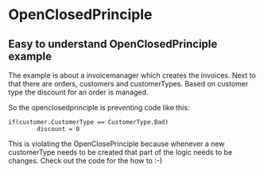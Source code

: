 # OpenClosedPrinciple
## Easy to understand OpenClosedPrinciple example

The example is about a invoicemanager which creates the invoices. 
Next to that there are orders, customers and customerTypes. 
Based on customer type the discount for an order is managed.

So the openclosedprinciple is preventing code like this:
```
if(customer.CustomerType == CustomerType.Bad)
        discount = 0
```
This is violating the OpenClosePrinciple because whenever a new customerType needs to be created that part of the logic needs to be changes.
Check out the code for the how to :-)

